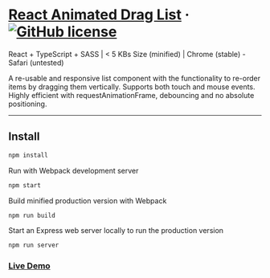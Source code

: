# [React Animated Drag List](https://reactjs.org/) &middot; [![GitHub license](https://img.shields.io/badge/license-MIT-blue.svg)](https://github.com/facebook/react/blob/master/LICENSE)

React + TypeScript + SASS | < 5 KBs Size (minified) | Chrome (stable) - Safari (untested)

A re-usable and responsive list component with the functionality to re-order items by dragging them vertically. Supports both touch and mouse events. Highly efficient with requestAnimationFrame, debouncing and no absolute positioning.

* * *

## Install

```sh
npm install
```

Run with Webpack development server

```sh
npm start
```

Build minified production version with Webpack

```sh
npm run build
```

Start an Express web server locally to run the production version

```sh
npm run server
```

### [Live Demo](https://www.mindprobe.io/demo/draglist32/)